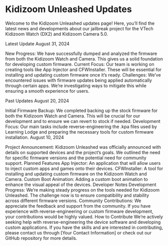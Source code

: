# Kidizoom Unleashed Updates
Welcome to the Kidizoom Unleashed updates page! Here, you’ll find the latest news and developments about our jailbreak project for the VTech Kidizoom Watch (DX2) and Kidizoom Camera 5.0.


Latest Update
August 31, 2024


New Progress: We have successfully dumped and analyzed the firmware from both the Kidizoom Watch and Camera. This gives us a solid foundation for developing custom firmware.
Current Focus: Our team is working on creating tools like App Injector and CFWInstaller. These will be essential for installing and updating custom firmware once it’s ready.
Challenges: We’ve encountered issues with firmware updates being applied automatically through certain apps. We’re investigating ways to mitigate this while ensuring a smooth experience for users.


Past Updates
August 20, 2024


Initial Firmware Backup: We completed backing up the stock firmware for both the Kidizoom Watch and Camera. This will be crucial for our development and to ensure we can revert to stock if needed.
Development Focus: Our main tasks include reverse-engineering the .kpa files used by Learning Lodge and preparing the necessary tools for custom firmware installation.
August 10, 2024


Project Announcement: Kidizoom Unleashed was officially announced with details on supported devices and the project’s goals. We outlined the need for specific firmware versions and the potential need for community support.
Planned Features
App Injector: An application that will allow users to inject custom apps and games onto their devices.
CFWInstaller: A tool for installing and updating custom firmware on the Kidizoom Watch and Camera.
Custom Boot Animation: Adding a custom boot animation to enhance the visual appeal of the devices.
Developer Notes
Development Progress: We’re making steady progress on the tools needed for Kidizoom Unleashed. The challenge now is to ensure compatibility and stability across different firmware versions.
Community Contributions: We appreciate the feedback and support from the community. If you have experience with reverse-engineering or custom firmware development, your contributions would be highly valued.
How to Contribute
We’re actively seeking help with reverse-engineering the device software and developing custom applications. If you have the skills and are interested in contributing, please contact us through [Your Contact Information] or check out our GitHub repository for more details.
